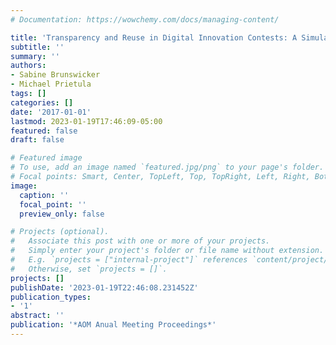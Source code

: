 ```yaml
---
# Documentation: https://wowchemy.com/docs/managing-content/

title: 'Transparency and Reuse in Digital Innovation Contests: A Simulation Study'
subtitle: ''
summary: ''
authors:
- Sabine Brunswicker
- Michael Prietula
tags: []
categories: []
date: '2017-01-01'
lastmod: 2023-01-19T17:46:09-05:00
featured: false
draft: false

# Featured image
# To use, add an image named `featured.jpg/png` to your page's folder.
# Focal points: Smart, Center, TopLeft, Top, TopRight, Left, Right, BottomLeft, Bottom, BottomRight.
image:
  caption: ''
  focal_point: ''
  preview_only: false

# Projects (optional).
#   Associate this post with one or more of your projects.
#   Simply enter your project's folder or file name without extension.
#   E.g. `projects = ["internal-project"]` references `content/project/deep-learning/index.md`.
#   Otherwise, set `projects = []`.
projects: []
publishDate: '2023-01-19T22:46:08.231452Z'
publication_types:
- '1'
abstract: ''
publication: '*AOM Anual Meeting Proceedings*'
---
```

